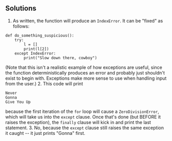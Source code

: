 ## Solutions
1. As written, the function will produce an `IndexError`. It can be "fixed" as follows:
```
def do_something_suspicious():
    try:
        l = []
        print(l[2])
    except IndexError:
        print("Slow down there, cowboy")
```
(Note that this isn't a realistic example of how exceptions are useful, since the function deterministically produces an error and probably just shouldn't exist to begin with. Exceptions make more sense to use when handling input from the user.)
2. This code will print
```
Never
Gonna
Give You Up
```
because the first iteration of the `for` loop will cause a `ZeroDivisionError`, which will take us into the `except` clause. Once that's done (but BEFORE it raises the exception), the `finally` clause will kick in and print the last statement.
3. No, because the `except` clause still raises the same exception it caught -- it just prints "Gonna" first.